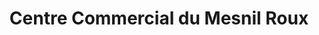 ---
title: "Centre Commercial du Mesnil Roux"
url: /barentin/centre-commercial-du-mesnil-roux/
shop: Einkaufszentrum
---